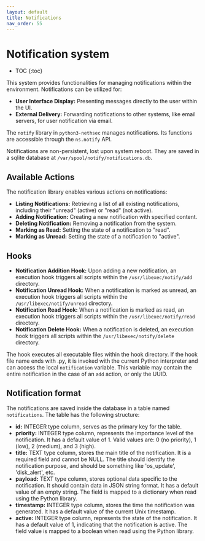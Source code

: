 ```yaml
---
layout: default
title: Notifications
nav_order: 55
---
```


# Notification system

* TOC
{:toc}

This system provides functionalities for managing notifications within the environment. Notifications can be utilized for:

* **User Interface Display:** Presenting messages directly to the user within the UI.
* **External Delivery:** Forwarding notifications to other systems, like email servers, for user notification via email.

The `notify` library in `python3-nethsec` manages notifications. Its functions are accessible through the `ns.notify` API.

Notifications are non-persistent, lost upon system reboot. They are saved in a sqlite database at `/var/spool/notify/notifications.db`.

## Available Actions

The notification library enables various actions on notifications:

* **Listing Notifications:** Retrieving a list of all existing notifications, including their "unread" (active) or "read" (not active).
* **Adding Notification:** Creating a new notification with specified content.
* **Deleting Notification:** Removing a notification from the system.
* **Marking as Read:** Setting the state of a notification to "read".
* **Marking as Unread:** Setting the state of a notification to "active".

## Hooks

* **Notification Addition Hook:** Upon adding a new notification, an execution hook triggers all scripts within the `/usr/libexec/notify/add` directory.
* **Notification Unread Hook:** When a notification is marked as unread, an execution hook triggers all scripts within the `/usr/libexec/notify/unread` directory.
* **Notification Read Hook:** When a notification is marked as read, an execution hook triggers all scripts within the `/usr/libexec/notify/read` directory.
* **Notification Delete Hook:** When a notification is deleted, an execution hook triggers all scripts within the `/usr/libexec/notify/delete` directory.

The hook executes all executable files within the hook directory. 
If the hook file name ends with .py, it is invoked with the current Python interpreter and can access the local `notification` variable. This variable may contain the entire notification in the case of an `add` action, or only the UUID.

## Notification format

The notifications are saved inside the database in a table named `notifications`.
The table has the following structure:

- **id:** INTEGER type column, serves as the primary key for the table.
- **priority:** INTEGER type column, represents the importance level of the notification. It has a default value of 1.
  Valid values are: 0 (no priority), 1 (low), 2 (medium), and 3 (high).
- **title:** TEXT type column, stores the main title of the notification. It is a required field and cannot be NULL.
  The title should identify the notification purpose, and should be something like 'os_update', 'disk_alert', etc.
- **payload:** TEXT type column, stores optional data specific to the notification. It should contain data in JSON string format.
  It has a default value of an empty string. The field is mapped to a dictionary when read using the Python library.
- **timestamp:** INTEGER type column, stores the time the notification was generated. It has a default value of the current Unix timestamp.
- **active:** INTEGER type column, represents the state of the notification. It has a default value of 1, indicating that the notification is active.
  The field value is mapped to a boolean when read using the Python library.